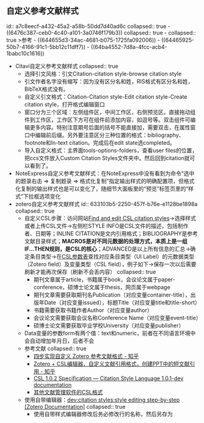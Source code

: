 ## 自定义参考文献样式
id:: a7c8eecf-a432-45a2-a58b-50dd7d40ad6c
collapsed:: true
	- ((6476c387-ceb0-4c40-a101-3a0746f179b3))
	  collapsed:: true
		- collapsed:: true
		  >参考
			- ((644655d3-34ac-4681-b075-1725fa092006))
			- ((64465925-50b7-4166-91c1-5bb12c11dff7))
			- ((64ba4552-7d8a-4fcc-acb4-1babc10c1616))
- Citavi自定义参考文献样式
  collapsed:: true
	- 选择引文风格：引文Citation-citation style-browse citation style
	- 引文作者名字没有缩写：因为没有区分名和姓，RIS格式有区分名和姓，BibTeX格式没有。
	- 自定义引文格式：Citation-Citation style-Edit citation style-Create citation style，打开格式编辑窗口
	- 窗口分为三个区域：左侧组件区，中间工作区，右侧预览区。直接拖动组件到工作区，工作区下方可在组件前添加内容，如逗号等。双击组件可编辑更多内容。特别注意期号后面的括号不能直接加，需要双击，在属性窗口中编辑前后缀。另外要注意区分三种位置的格式：bibliography、footnote和In-text citation。完成后在edit state选completed。
	- 导入自定义格式：主界面tools-options-folders，查看user files的位置，把ccs文件放入Custom Citation Styles文件夹中。然后回到citation就可以看到了。
- NoteExpress自定义参考文献样式：在NoteExpress中没有看到为命令“选中的题录右击 => 复制题录 => 格式化复制”指定输出样式的明确配置项，但格式化复制的输出样式也是可以变化了，随细节大面板里的“预览”标签页里的“样式”下拉框选项变化
- zotero自定义参考文献样式
  id:: 633103b5-2250-457f-b76e-e1128be1898a
  collapsed:: true
	- 自定义CSL步骤：访问网站[Find and edit CSL citation styles](https://editor.citationstyles.org/about/)->选择样式或者上传CSL文件->左侧栏STYLE INFO是CSL文件的描述，包括制作者、日期等；INLINE CITATION是文内引用格式；BIBLIOGRAPHY是参考文献目录样式；**MACROS是对不同元数据的处理方式，本质上是一组IF...THEN规则，是CSL的核心**；ADVANCED是以上所有信息的汇总->确定条目类型->在[CSL参数表](https://aurimasv.github.io/z2csl/typeMap.xml#cslVar-issued)查找对应条目类型（UI Label）的元数据类型（Zotero field）及变量类型（CSL field），例子如下->保存一次以后需要刷新才能再次保存（刷新不会丢内容）
	  collapsed:: true
		- 期刊文章属于article，书籍属于book，会议论文属于paper-conference，硕博士论文属于thesis，网页属于webpage
		- 期刊文章需要获取期刊名Publication（对应变量container-title），出版年Date（对应变量issued），标题Title（对应变量title和title-short）
		- 书籍需要获取书籍作者Author（对应变量author）
		- 会议论文需要获取会议名称Conference Name（对应变量event-title）
		- 硕博士论文需要获取毕业学校University（对应变量publisher）
	- Data变量的参数form有两个值：text和numeric，前者在不同语言环境中会自动增加年月日，后者不会
	- 参考文献
	  collapsed:: true
		- [四步实现自定义 Zotero 参考文献格式 - 知乎](https://zhuanlan.zhihu.com/p/31326415)
		- [Zotero + CSL编辑器，自定义文献引用格式，创建PPT中的短文献引用 - 知乎](https://zhuanlan.zhihu.com/p/185026280)
		- [CSL 1.0.2 Specification — Citation Style Language 1.0.1-dev documentation](https://docs.citationstyles.org/en/stable/specification.html)
		- [其他文献管理软件的CSL格式](https://github.com/bwiernik/zotero-tools)
	- 使用自带编辑器：[dev:citation styles:style editing step-by-step [Zotero Documentation]](https://www.zotero.org/support/dev/citation_styles/style_editing_step-by-step)
	  collapsed:: true
		- 使用自带样式编辑器修改后务必修改<id>行的名称，然后另存为